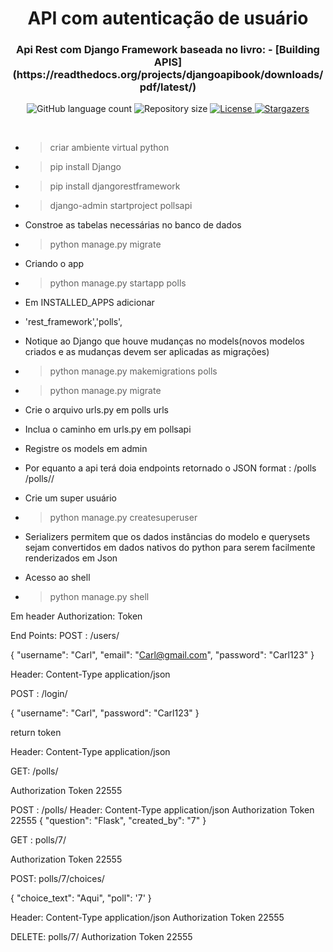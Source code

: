 <h1 align="center">
  API com autenticação  de usuário 
</h1>

<h3 align="center">
  Api Rest com Django Framework baseada no livro: 
  - [Building APIS](https://readthedocs.org/projects/djangoapibook/downloads/pdf/latest/)
</h3>

<p align="center">
  <img alt="GitHub language count" src="https://img.shields.io/github/languages/count/Bonizario/proffy?color=6842C2">

  <img alt="Repository size" src="https://img.shields.io/github/repo-size/bonizario/proffy?color=774DD6">


  <a href="https://github.com/Bonizario/proffy/blob/master/LICENSE">
    <img alt="License" src="https://img.shields.io/github/license/bonizario/proffy?color=04D361">
  </a>

  <a href="https://github.com/Bonizario/proffy/stargazers">
    <img alt="Stargazers" src="https://img.shields.io/github/stars/bonizario/proffy?style=social">
  </a>
</p>

<br />




- > criar ambiente virtual python
- > pip install Django
- > pip install djangorestframework
- > django-admin startproject pollsapi

- Constroe as tabelas necessárias no banco de dados
- > python manage.py migrate 
- Criando o app
- > python manage.py startapp polls
 
- Em INSTALLED_APPS adicionar
- 'rest_framework','polls',
- Notique ao Django que houve mudanças no models(novos modelos criados e as mudanças devem ser aplicadas as migrações)

- > python manage.py makemigrations polls
- > python manage.py migrate

- Crie o arquivo urls.py em polls urls
- Inclua o caminho em urls.py em pollsapi
- Registre os models em admin
- Por equanto a api terá doia endpoints retornado o JSON format : /polls /polls/<id>/

- Crie um super usuário

- > python manage.py createsuperuser
- Serializers permitem que os dados instâncias do modelo e querysets sejam convertidos em dados nativos do python para serem facilmente renderizados em Json

- Acesso ao shell

- > python manage.py shell

Em header 
Authorization: Token <your token>

End Points:
POST : /users/

{
"username": "Carl",
"email": "Carl@gmail.com",
"password": "Carl123"
}

Header: Content-Type application/json

POST : /login/

{
"username": "Carl",
"password": "Carl123"
}

return token

Header: Content-Type application/json

GET: /polls/

Authorization Token 22555

POST : /polls/
Header: Content-Type application/json
Authorization Token 22555
{
"question": "Flask",
"created_by": "7"
}

GET : polls/7/

Authorization Token 22555



POST: polls/7/choices/

{
"choice_text": "Aqui",
"poll": '7'
}

Header: Content-Type application/json
Authorization Token 22555

DELETE: polls/7/
Authorization Token 22555

